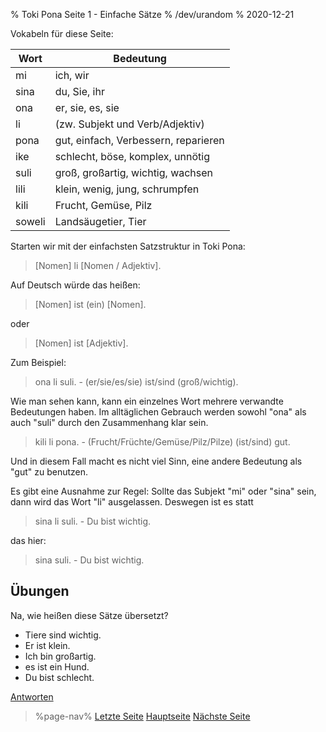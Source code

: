 % Toki Pona Seite 1 - Einfache Sätze
% /dev/urandom
% 2020-12-21

Vokabeln für diese Seite:

| Wort  | Bedeutung                            |
|-------|--------------------------------------|
| mi    | ich, wir                             |
| sina  | du, Sie, ihr                         |
| ona   | er, sie, es, sie                     |
| li    | (zw. Subjekt und Verb/Adjektiv)      |
| pona  | gut, einfach, Verbessern, reparieren |
| ike   | schlecht, böse, komplex, unnötig     |
| suli  | groß, großartig, wichtig, wachsen    |
| lili  | klein, wenig, jung, schrumpfen       |
| kili  | Frucht, Gemüse, Pilz                 |
| soweli| Landsäugetier, Tier                  |

Starten wir mit der einfachsten Satzstruktur in Toki Pona:

> [Nomen] li [Nomen / Adjektiv].

Auf Deutsch würde das heißen:

> [Nomen] ist (ein) [Nomen].

oder

> [Nomen] ist [Adjektiv].

Zum Beispiel:

> ona li suli. - (er/sie/es/sie) ist/sind (groß/wichtig).

Wie man sehen kann, kann ein einzelnes Wort mehrere verwandte Bedeutungen haben.
Im alltäglichen Gebrauch werden sowohl "ona" als auch "suli" durch den Zusammenhang
klar sein.

> kili li pona. - (Frucht/Früchte/Gemüse/Pilz/Pilze) (ist/sind) gut.

Und in diesem Fall macht es nicht viel Sinn, eine andere Bedeutung als "gut"
zu benutzen.

Es gibt eine Ausnahme zur Regel: Sollte das Subjekt "mi" oder "sina" sein, dann wird 
das Wort "li" ausgelassen. Deswegen ist es statt

> sina li suli. - Du bist wichtig.

das hier:

> sina suli. - Du bist wichtig.

## Übungen

Na, wie heißen diese Sätze übersetzt?

* Tiere sind wichtig.
* Er ist klein.
* Ich bin großartig.
* es ist ein Hund.
* Du bist schlecht.

[Antworten](de/answers#p1)

> %page-nav%
> [Letzte Seite](de/0)
> [Hauptseite](de)
> [Nächste Seite](de/2)
